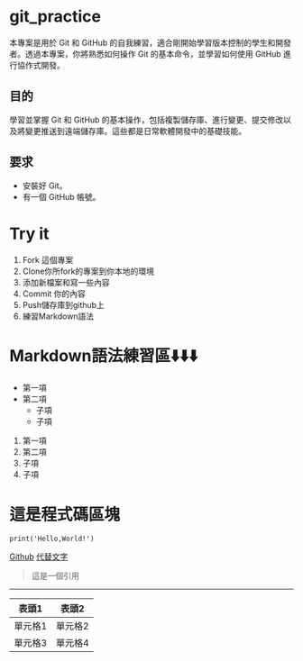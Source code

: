 # git_practice
本專案是用於 Git 和 GitHub 的自我練習，適合剛開始學習版本控制的學生和開發者。透過本專案，你將熟悉如何操作 Git 的基本命令，並學習如何使用 GitHub 進行協作式開發。

## 目的
學習並掌握 Git 和 GitHub 的基本操作，包括複製儲存庫、進行變更、提交修改以及將變更推送到遠端儲存庫。這些都是日常軟體開發中的基礎技能。

## 要求
- 安裝好 Git。
- 有一個 GitHub 帳號。

# Try it
1. Fork 這個專案
2. Clone你所fork的專案到你本地的環境
3. 添加新檔案和寫一些內容
4. Commit 你的內容
5. Push儲存庫到github上
6. 練習Markdown語法

# Markdown語法練習區⬇️⬇️⬇️
- 第一項
- 第二項
  - 子項
  - 子項

1. 第一項
2. 第二項
  1. 子項
  2. 子項

# 這是程式碼區塊
``` 
print('Hello,World!')
```

[Github](https://github.com/)
[代替文字](https://storage.googleapis.com/cms-storage-bucket/847ae81f5430402216fd.svg)
> 這是一個引用
---
|表頭1 |表頭2 |
| ----- | ----- |
| 單元格1 | 單元格2 |
| 單元格3 | 單元格4 |



